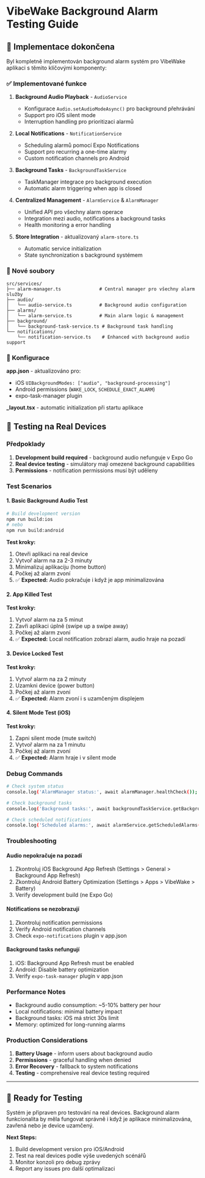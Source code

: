 # VibeWake Background Alarm Testing Guide

## 🎯 Implementace dokončena

Byl kompletně implementován background alarm systém pro VibeWake aplikaci s těmito klíčovými komponenty:

### ✅ Implementované funkce

1. **Background Audio Playback** - `AudioService`
   - Konfigurace `Audio.setAudioModeAsync()` pro background přehrávání
   - Support pro iOS silent mode
   - Interruption handling pro prioritizaci alarmů

2. **Local Notifications** - `NotificationService`
   - Scheduling alarmů pomocí Expo Notifications
   - Support pro recurring a one-time alarmy
   - Custom notification channels pro Android

3. **Background Tasks** - `BackgroundTaskService`
   - TaskManager integrace pro background execution
   - Automatic alarm triggering when app is closed

4. **Centralized Management** - `AlarmService` & `AlarmManager`
   - Unified API pro všechny alarm operace
   - Integration mezi audio, notifications a background tasks
   - Health monitoring a error handling

5. **Store Integration** - aktualizovaný `alarm-store.ts`
   - Automatic service initialization
   - State synchronization s background systémem

### 📁 Nové soubory

```
src/services/
├── alarm-manager.ts              # Central manager pro všechny alarm služby
├── audio/
│   └── audio-service.ts          # Background audio configuration
├── alarms/
│   └── alarm-service.ts          # Main alarm logic & management
├── background/
│   └── background-task-service.ts # Background task handling
└── notifications/
    └── notification-service.ts    # Enhanced with background audio support
```

### 🔧 Konfigurace

**app.json** - aktualizováno pro:

- iOS `UIBackgroundModes: ["audio", "background-processing"]`
- Android permissions (`WAKE_LOCK`, `SCHEDULE_EXACT_ALARM`)
- expo-task-manager plugin

**\_layout.tsx** - automatic initialization při startu aplikace

## 🧪 Testing na Real Devices

### Předpoklady

1. **Development build required** - background audio nefunguje v Expo Go
2. **Real device testing** - simulátory mají omezené background capabilities
3. **Permissions** - notification permissions musí být uděleny

### Test Scenarios

#### 1. Basic Background Audio Test

```bash
# Build development version
npm run build:ios
# nebo
npm run build:android
```

**Test kroky:**

1. Otevři aplikaci na real device
2. Vytvoř alarm na za 2-3 minuty
3. Minimalizuj aplikaciju (home button)
4. Počkej až alarm zvoní
5. ✅ **Expected:** Audio pokračuje i když je app minimalizována

#### 2. App Killed Test

**Test kroky:**

1. Vytvoř alarm na za 5 minut
2. Zavři aplikaci úplně (swipe up a swipe away)
3. Počkej až alarm zvoní
4. ✅ **Expected:** Local notification zobrazí alarm, audio hraje na pozadí

#### 3. Device Locked Test

**Test kroky:**

1. Vytvoř alarm na za 2 minuty
2. Uzamkni device (power button)
3. Počkej až alarm zvoní
4. ✅ **Expected:** Alarm zvoní i s uzamčeným displejem

#### 4. Silent Mode Test (iOS)

**Test kroky:**

1. Zapni silent mode (mute switch)
2. Vytvoř alarm na za 1 minutu
3. Počkej až alarm zvoní
4. ✅ **Expected:** Alarm hraje i v silent mode

### Debug Commands

```bash
# Check system status
console.log('AlarmManager status:', await alarmManager.healthCheck());

# Check background tasks
console.log('Background tasks:', await backgroundTaskService.getBackgroundTaskStatus());

# Check scheduled notifications
console.log('Scheduled alarms:', await alarmService.getScheduledAlarms());
```

### Troubleshooting

#### Audio nepokračuje na pozadí

1. Zkontroluj iOS Background App Refresh (Settings > General > Background App Refresh)
2. Zkontroluj Android Battery Optimization (Settings > Apps > VibeWake > Battery)
3. Verify development build (ne Expo Go)

#### Notifications se nezobrazují

1. Zkontroluj notification permissions
2. Verify Android notification channels
3. Check `expo-notifications` plugin v app.json

#### Background tasks nefungují

1. iOS: Background App Refresh must be enabled
2. Android: Disable battery optimization
3. Verify `expo-task-manager` plugin v app.json

### Performance Notes

- Background audio consumption: ~5-10% battery per hour
- Local notifications: minimal battery impact
- Background tasks: iOS má strict 30s limit
- Memory: optimized for long-running alarms

### Production Considerations

1. **Battery Usage** - inform users about background audio
2. **Permissions** - graceful handling when denied
3. **Error Recovery** - fallback to system notifications
4. **Testing** - comprehensive real device testing required

---

## 🚀 Ready for Testing

Systém je připraven pro testování na real devices. Background alarm funkcionalita by měla fungovat správně i když je aplikace minimalizována, zavřená nebo je device uzamčený.

**Next Steps:**

1. Build development version pro iOS/Android
2. Test na real devices podle výše uvedených scénářů
3. Monitor konzoli pro debug zprávy
4. Report any issues pro další optimalizaci
